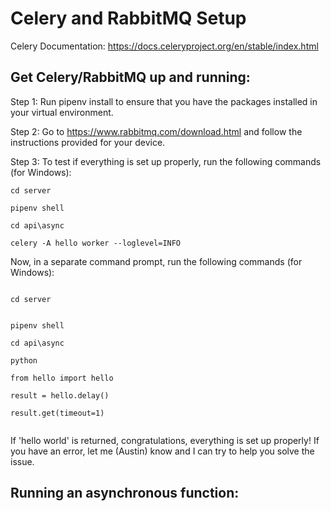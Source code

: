 <h1>Celery and RabbitMQ Setup</h1>



Celery Documentation: https://docs.celeryproject.org/en/stable/index.html

<h2>Get Celery/RabbitMQ up and running:</h2>

Step 1:
Run pipenv install to ensure that you have the packages installed in your virtual environment.

Step 2:
Go to https://www.rabbitmq.com/download.html and follow the instructions provided for your device.

Step 3:
To test if everything is set up properly, run the following commands (for Windows):

<code>cd server  
pipenv shell  
cd api\async  
celery -A hello worker --loglevel=INFO</code>

Now, in a separate command prompt, run the following commands (for Windows):

<code>
cd server  

pipenv shell  
cd api\async  
python  
from hello import hello  
result = hello.delay()  
result.get(timeout=1)  
</code>

If 'hello world' is returned, congratulations, everything is set up properly! If you have an error, let me (Austin) know and I can try to help you solve the issue.


<h2>Running an asynchronous function:</h2>

